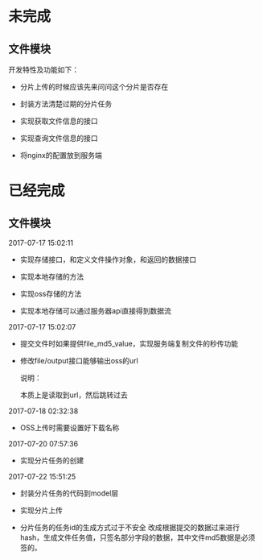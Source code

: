# 未完成

## 文件模块

开发特性及功能如下：

* 分片上传的时候应该先来问问这个分片是否存在

* 封装方法清楚过期的分片任务

* 实现获取文件信息的接口

* 实现查询文件信息的接口

* 将nginx的配置放到服务端

# 已经完成

## 文件模块

2017-07-17 15:02:11

* 实现存储接口，和定义文件操作对象，和返回的数据接口


* 实现本地存储的方法
* 实现oss存储的方法
* 实现本地存储可以通过服务器api直接得到数据流

2017-07-17 15:02:07

* 提交文件时如果提供file_md5_value，实现服务端复制文件的秒传功能

* 修改file/output接口能够输出oss的url

  说明：

  本质上是读取到url，然后跳转过去

2017-07-18 02:32:38

* OSS上传时需要设置好下载名称

2017-07-20 07:57:36

* 实现分片任务的创建

2017-07-22 15:51:25

* 封装分片任务的代码到model层

* 实现分片上传

* 分片任务的任务id的生成方式过于不安全
  改成根据提交的数据过来进行hash，生成文件任务值，只签名部分字段的数据，其中文件md5数据是必须签的。
